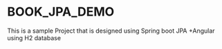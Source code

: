 # BOOK_JPA_DEMO
This is a sample Project that is designed using Spring boot JPA +Angular using H2 database
